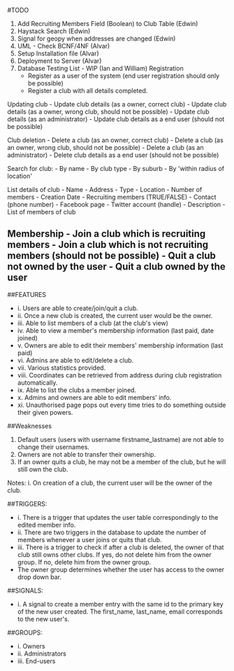 #TODO
1. Add Recruiting Members Field (Boolean) to Club Table (Edwin)
2. Haystack Search (Edwin)
3. Signal for geopy when addresses are changed (Edwin)
4. UML - Check BCNF/4NF (Alvar)
5. Setup Installation file (Alvar)
6. Deployment to Server (Alvar)
7. Database Testing List - WIP (Ian and William)
Registration
	- Register as a user of the system (end user registration should only be possible)
	- Register a club with all details completed.

Updating club
	- Update club details (as a owner, correct club)
	- Update club details (as a owner, wrong club, should not be possible)
	- Update club details (as an administrator)
	- Update club details as a end user (should not be possible)

Club deletion
	- Delete a club (as an owner, correct club)
	- Delete a club (as an owner, wrong club, should not be possible)
	- Delete a club (as an administrator)
	- Delete club details as a end user (should not be possible)

Search for club:
	- By name
	- By club type
	- By suburb
	- By 'within radius of location'
	
List details of club
	- Name
	- Address
	- Type
	- Location
	- Number of members
	- Creation Date
	- Recruiting members (TRUE/FALSE)
	- Contact (phone number)
	- Facebook page
	- Twitter account (handle)
	- Description
	- List of members of club

Membership
	- Join a club which is recruiting members
	- Join a club which is not recruiting members (should not be possible)
	- Quit a club not owned by the user
	- Quit a club owned by the user
---

##FEATURES
* i. Users are able to create/join/quit a club.
* ii. Once a new club is created, the current user would be the owner.
* iii. Able to list members of a club (at the club's view)
* iv. Able to view a member's membership information (last paid, date joined)
* v. Owners are able to edit their members' membership information (last paid)
* vi. Admins are able to edit/delete a club.
* vii. Various statistics provided.
* viii. Coordinates can be retrieved from address during club registration automatically.
* ix. Able to list the clubs a member joined.
* x. Admins and owners are able to edit members' info.
* xi. Unauthorised page pops out every time tries to do something outside their given powers.

##Weaknesses
1. Default users (users with username firstname_lastname) are not able to change their usernames.
2. Owners are not able to transfer their ownership.
3. If an owner quits a club, he may not be a member of the club, but he will still own the club.

Notes:
i. On creation of a club, the current user will be the owner of the club.

##TRIGGERS:
* i. There is a trigger that updates the user table correspondingly to the edited member info.
* ii. There are two triggers in the database to update the number of members whenever a user joins or quits that club.
* iii. There is a trigger to check if after a club is deleted, the owner of that club still owns other clubs. If yes, do not delete him from the owner group. If no, delete him from the owner group. 
* The owner group determines whether the user has access to the owner drop down bar. 

##SIGNALS:
* i. A signal to create a member entry with the same id to the primary key of the new user created. The first_name, last_name, email corresponds to the new user's.

##GROUPS:
* i. Owners
* ii. Administrators
* iii. End-users
